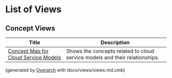 # List of Views

## Concept Views
| Title | Description |
|---|---|
| [Concept Map for Cloud Service Models](concept-view.md) | Shows the concepts related to cloud service models and their relationships. |


(generated by [Overarch](https://github.com/soulspace-org/overarch) with docs/views/views.md.cmb)

